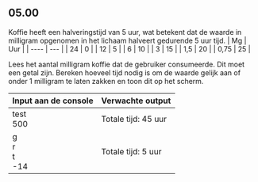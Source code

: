 ## 05.00
Koffie heeft een halveringstijd van 5 uur, wat betekent dat de waarde in milligram opgenomen in het lichaam halveert gedurende 5 uur tijd.
| Mg   | Uur |
| ---- | --- |
| 24   | 0   |
| 12   | 5   |
| 6    | 10  |
| 3    | 15  |
| 1,5  | 20  |
| 0,75 | 25  |

Lees het aantal milligram koffie dat de gebruiker consumeerde. Dit moet een getal zijn. Bereken hoeveel tijd nodig is om de waarde gelijk aan of onder 1 milligram te laten zakken en toon dit op het scherm.

| Input aan de console | Verwachte output |
|----------------------|------------------|
| test<br>500 | Totale tijd: 45 uur |
| g<br>r<br>t<br>-14 | Totale tijd: 5 uur |